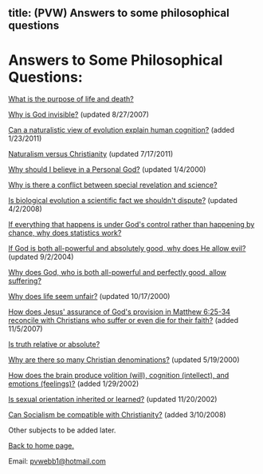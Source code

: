  title: (PVW) Answers to some philosophical questions
----------------------------------------

# Answers to Some Philosophical Questions:

[What is the purpose of life and death?](death.md)

[Why is God invisible?](invisible.md) (updated 8/27/2007)

[Can a naturalistic view of evolution explain human cognition?](Godisinvolved.md) (added 1/23/2011)

[Naturalism versus Christianity](naturalism.md) (updated 7/17/2011)

[Why should I believe in a Personal God?](argfromfree.md) (updated 1/4/2000)

[Why is there a conflict between special revelation and science?](science.md)

[Is biological evolution a scientific fact we shouldn't dispute?](evolution.md) (updated 4/2/2008)

[If everything that happens is under God's control rather than happening by chance, why does statistics work?](statistics.md)

[If God is both all-powerful and absolutely good, why does He allow evil?](evil.md) (updated 9/2/2004)

[Why does God, who is both all-powerful and perfectly good, allow suffering?](suffering.md)

[Why does life seem unfair?](notfair.md) (updated 10/17/2000)

[How does Jesus' assurance of God's provision in Matthew 6:25-34 reconcile with Christians who suffer or even die for their faith?](martyr.md) (added 11/5/2007)

[Is truth relative or absolute?](absolute.md)

[Why are there so many Christian denominations?](denominations.md) (updated 5/19/2000)

[How does the brain produce volition (will), cognition (intellect), and emotions (feelings)?](mindinbrain.md) (added 1/29/2002)

[Is sexual orientation inherited or learned?](sexualorientation.md) (updated 11/20/2002)

[Can Socialism be compatible with Christianity?](communism.md) (added 3/10/2008)

Other subjects to be added later.

[Back to home page.](index.md)

Email: [pvwebb1@hotmail.com](mailto:pvwebb1@hotmail.com)

